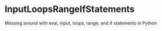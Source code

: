 # InputLoopsRangeIfStatements
Messing around with eval, input, loops, range, and if statements in Python
